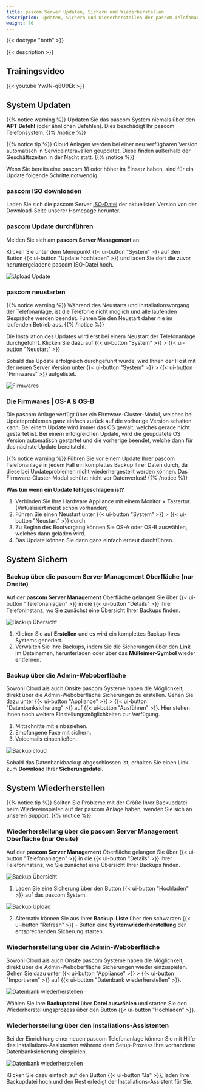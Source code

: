 ```yaml
---
title: pascom Server Updaten, Sichern und Wiederherstellen
description: Updaten, Sichern und Wiederherstellen der pascom Telefonanlage
weight: 70
---
```


{{< doctype "both" >}}

{{< description >}}

## Trainingsvideo

{{< youtube YwJN-q8U9Ek >}}

## System Updaten

{{% notice warning %}}
Updaten Sie das pascom System niemals über den **APT Befehl** (oder ähnlichen Befehlen). Dies beschädigt Ihr pascom Telefonsystem.
{{% /notice %}}

{{% notice tip %}}
Cloud Anlagen werden bei einer neu verfügbaren Version automatisch in Serviceinteravallen geupdatet. Diese finden außerhalb der Geschäftszeiten in der Nacht statt.
{{% /notice %}}

Wenn Sie bereits eine pascom 18 oder höher im Einsatz haben, sind für ein Update folgende Schritte notwendig.

### pascom ISO downloaden

Laden Sie sich die pascom Server [ISO-Datei](https://www.pascom.net/de/downloads/) der aktuellsten Version von der Download-Seite unserer Homepage herunter.

### pascom Update durchführen

Melden Sie sich am **pascom Server Management** an.

Klicken Sie unter dem Menüpunkt {{< ui-button "System" >}} auf den Button {{< ui-button "Update hochladen" >}} und laden Sie dort die zuvor heruntergeladene pascom ISO-Datei hoch.

![Upload Update](upload_update.de.png "upload your pascom ISO")


### pascom neustarten

{{% notice warning %}}
Während des Neustarts und Installationsvorgang der Telefonanlage, ist die Telefonie nicht möglich und alle laufenden Gespräche werden beendet. Führen Sie den Neustart daher nie im laufenden Betrieb aus.
{{% /notice %}}

Die Installation des Updates wird erst bei einem Neustart der Telefonanlage durchgeführt.
Klicken Sie dazu auf {{< ui-button "System" >}} > {{< ui-button "Neustart" >}}

Sobald das Update erfolgreich durchgeführt wurde, wird Ihnen der Host mit der neuen Server Version unter {{< ui-button "System" >}} > {{< ui-button "Firmwares" >}} aufgelistet.

![Firmwares](firmwares.de.png "Firmware Übersicht")

### Die Firmwares | OS-A & OS-B

Die pascom Anlage verfügt über ein Firmware-Cluster-Modul, welches bei Updateproblemen ganz einfach zurück auf die vorherige Version schalten kann. Bei einem Update wird immer das OS gewält, welches gerade nicht gestartet ist. Bei einem erfolgreichen Update, wird die geupdatete OS Version automatisch gestartet und die vorherige beendet, welche dann für das nächste Update bereitsteht. 

{{% notice warning %}}
Führen Sie vor einem Update Ihrer pascom Telefonanlage in jedem Fall ein komplettes Backup Ihrer Daten durch, da diese bei Updateproblemen nicht wiederhergestellt werden können. Das Firmware-Cluster-Modul schützt nicht vor Datenverlust!
{{% /notice %}}

**Was tun wenn ein Update fehlgeschlagen ist?**

1. Verbinden Sie Ihre Hardware Appliance mit einem Monitor + Tastertur. (Virtualisiert meist schon vorhanden)
2. Führen Sie einen Neustart unter {{< ui-button "System" >}} > {{< ui-button "Neustart" >}} durch. 
3. Zu Beginn des Bootvorgang können Sie OS-A oder OS-B auswählen, welches dann geladen wird. 
4. Das Update können Sie dann ganz einfach erneut durchführen. 


## System Sichern
### Backup über die pascom Server Management Oberfläche (nur Onsite)
Auf der **pascom Server Management** Oberfläche gelangen Sie über {{< ui-button "Telefonanlagen" >}} in die {{< ui-button "Details" >}} Ihrer Telefoninstanz, wo Sie zunächst eine Übersicht Ihrer Backups finden.

![Backup Übersicht](backup_overview.de.png "Übersicht Ihrer Backups")

1. Klicken Sie auf **Erstellen** und es wird ein komplettes Backup Ihres Systems generiert.
2. Verwalten Sie Ihre Backups, indem Sie die Sicherungen über den **Link** im Dateinamen, herunterladen oder über das **Mülleimer-Symbol** wieder entfernen. 

### Backup über die Admin-Weboberfläche

Sowohl Cloud als auch Onsite pascom Systeme haben die Möglichkeit, direkt über die Admin-Weboberfläche Sicherungen zu erstellen. Gehen Sie dazu unter {{< ui-button "Appliance" >}} > {{< ui-button "Datenbanksicherung" >}} auf {{< ui-button "Ausführen" >}}. Hier stehen Ihnen noch weitere Einstellungsmöglichkeiten zur Verfügung.   

1. Mittschnitte mit einbeziehen.
2. Empfangene Faxe mit sichern.
3. Voicemails einschließen.  
  

![Backup cloud](backup_cloud.de.png?width=80% "Backup in der Cloud")

Sobald das Datenbankbackup abgeschlossen ist, erhalten Sie einen Link zum **Download** Ihrer **Sicherungsdatei**.

## System Wiederherstellen

{{% notice tip %}}
Sollten Sie Probleme mit der Größe Ihrer Backupdatei beim Wiedereinspielen auf der pascom Anlage haben, wenden Sie sich an unseren Support.
{{% /notice %}}

### Wiederherstellung über die pascom Server Management Oberfläche (nur Onsite)
Auf der **pascom Server Management** Oberfläche gelangen Sie über {{< ui-button "Telefonanlagen" >}} in die {{< ui-button "Details" >}} Ihrer Telefoninstanz, wo Sie zunächst eine Übersicht Ihrer Backups finden.

![Backup Übersicht](backup_overview.de.png "Übersicht Ihrer Backups")

1. Laden Sie eine Sicherung über den Button {{< ui-button "Hochladen" >}} auf das pascom System.

![Backup Upload](backup_upload.de.png?width=60% "Hochladen Ihres Backup")

2. Alternativ können Sie aus Ihrer **Backup-Liste** über den schwarzen {{< ui-button "Refresh" >}} - Button eine **Systemwiederherstellung** der entsprechenden Sicherung starten. 

### Wiederherstellung über die Admin-Weboberfläche

Sowohl Cloud als auch Onsite pascom Systeme haben die Möglichkeit, direkt über die Admin-Weboberfläche Sicherungen wieder einzuspielen. Gehen Sie dazu unter {{< ui-button "Appliance" >}} > {{< ui-button "Importieren" >}} auf {{< ui-button "Datenbank wiederherstellen" >}}.  
  

![Datenbank wiederherstellen](restore_database.de.png?width=80% "Datenbank wiederherstellen")

Wählen Sie Ihre **Backupdatei** über **Datei auswählen** und starten Sie den Wiederherstellungsprozess über den Button {{< ui-button "Hochladen" >}}.

### Wiederherstellung über den Installations-Assistenten 

Bei der Einrichtung einer neuen pascom Telefonanlage können Sie mit Hilfe des Installations-Assistenten während dem Setup-Prozess Ihre vorhandene Datenbanksicherung einspielen. 

![Datenbank wiederherstellen](restore_wizard.de.png?width=100% "Datenbank wiederherstellen")

Klicken Sie dazu einfach auf den Button {{< ui-button "Ja" >}}, laden Ihre Backupdatei hoch und den Rest erledigt der Installations-Assistent für Sie. 